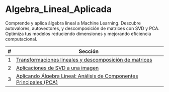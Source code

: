 # Algebra_Lineal_Aplicada
Comprende y aplica álgebra lineal a Machine Learning. Descubre autovalores, autovectores, y descomposición de matrices con SVD y PCA. Optimiza tus modelos reduciendo dimensiones y mejorando eficiencia computacional.

| # | Sección |
|---|---------|
| 1 | [Transformaciones lineales y descomposición de matrices](./Transformaciones%20lineales%20y%20descomposicion%20de%20matrices/) |
| 2 | [Aplicaciones de SVD a una imagen](./Aplicacioness_de_SVD_a_una_imagen/) |
| 3 | [Aplicando Álgebra Lineal: Análisis de Componentes Principales (PCA)](./Aplicando_Algebra_Lineal_Analisis_de_componentes_principales/) |